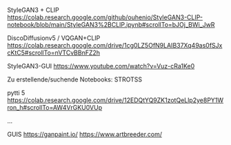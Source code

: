 StyleGAN3 + CLIP
https://colab.research.google.com/github/ouhenio/StyleGAN3-CLIP-notebook/blob/main/StyleGAN3%2BCLIP.ipynb#scrollTo=bJOj_BWi_JwR

DiscoDiffusionv5 / VQGAN+CLIP
https://colab.research.google.com/drive/1cg0LZ5OfN9LAIB37Xq49as0fSJxcKtC5#scrollTo=nVTCvBBnFZ2h

StyleGAN3-GUI
https://www.youtube.com/watch?v=Vuz-cRa1Ke0

Zu erstellende/suchende Notebooks:
STROTSS

pytti 5
https://colab.research.google.com/drive/12EDQtYQ9ZK1zotQeLlp2ye8PY1Wron_h#scrollTo=AW4VrGKU0VUp

...

GUIS
https://ganpaint.io/
https://www.artbreeder.com/
